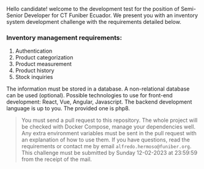 Hello candidate! welcome to the development test for the position of Semi-Senior Developer for CT Funiber Ecuador. We present you with an inventory system development challenge with the requirements detailed below.

### Inventory management requirements:

1. Authentication
2. Product categorization
3. Product measurement
4. Product history
5. Stock inquiries

The information must be stored in a database.
A non-relational database can be used (optional).
Possible technologies to use for front-end development: React, Vue, Angular, Javascript.
The backend development language is up to you. The provided one is php8.

> You must send a pull request to this repository.
> The whole project will be checked with Docker Compose, manage your dependencies well.
> Any extra environment variables must be sent in the pull request with an explanation of how to use them.
> If you have questions, read the requirements or contact me by email ``alfredo.hermoso@funiber.org``.
> This challenge must be submitted by Sunday 12-02-2023 at 23:59:59 from the receipt of the mail.
